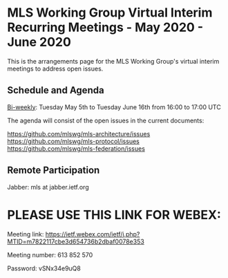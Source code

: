 # MLS Working Group Virtual Interim Recurring Meetings - May 2020 - June 2020

This is the arrangements page for the MLS Working Group's virtual interim meetings to address open issues.

## Schedule and Agenda

[Bi-weekly](https://datatracker.ietf.org/meeting/upcoming): Tuesday May 5th to Tuesday June 16th from 16:00 to 17:00 UTC 

The agenda will consist of the open issues in the current documents:

https://github.com/mlswg/mls-architecture/issues \
https://github.com/mlswg/mls-protocol/issues \
https://github.com/mlswg/mls-federation/issues

## Remote Participation

Jabber: mls at jabber.ietf.org

# PLEASE USE THIS LINK FOR WEBEX:

Meeting link:
https://ietf.webex.com/ietf/j.php?MTID=m7822117cbe3d654736b2dbaf0078e353

Meeting number:
613 852 570

Password:
vSNx34e9uQ8
